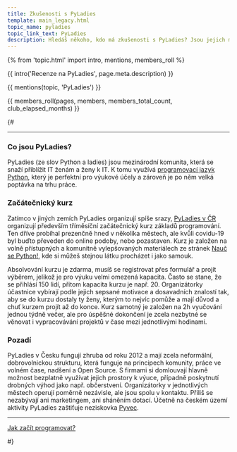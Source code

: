 ```yaml
---
title: Zkušenosti s PyLadies
template: main_legacy.html
topic_name: pyladies
topic_link_text: PyLadies
description: Hledáš někoho, kdo má zkušenosti s PyLadies? Jsou jejich materiály kvalitní? Má smysl hlásit se na jejich začátečnický kurz? Jak si poradit s projekty?
---
```

{% from 'topic.html' import intro, mentions, members_roll %}

{{ intro('Recenze na PyLadies', page.meta.description) }}

{{ mentions(topic, 'PyLadies') }}

{{ members_roll(pages, members, members_total_count, club_elapsed_months) }}


{#

----------

### Co jsou PyLadies?

PyLadies (ze slov Python a ladies) jsou mezinárodní komunita, která se snaží přiblížit IT ženám a ženy k IT. K tomu využívá [programovací jazyk Python](/learn/#python), který je perfektní pro výukové účely a zároveň je po něm velká poptávka na trhu práce.

### Začátečnický kurz

Zatímco v jiných zemích PyLadies organizují spíše srazy, [PyLadies v ČR](https://pyladies.cz/) organizují především tříměsíční začátečnický kurz základů programování. Ten dříve probíhal prezenčně hned v několika městech, ale kvůli covidu-19 byl buďto převeden do online podoby, nebo pozastaven. Kurz je založen na volně přístupných a komunitně vylepšovaných materiálech ze stránek [Nauč se Python!](https://naucse.python.cz/), kde si můžeš stejnou látku procházet i jako samouk.

Absolvování kurzu je zdarma, musíš se registrovat přes formulář a projít výběrem, jelikož je pro výuku velmi omezená kapacita. Často se stane, že se přihlásí 150 lidí, přitom kapacita kurzu je např. 20. Organizátorky účastnice vybírají podle jejich sepsané motivace a dosavadních znalostí tak, aby se do kurzu dostaly ty ženy, kterým to nejvíc pomůže a mají důvod a chuť kurzem projít až do konce. Kurz samotný je založen na 2h vyučování jednou týdně večer, ale pro úspěšné dokončení je zcela nezbytné se věnovat i vypracovávání projektů v čase mezi jednotlivými hodinami.

### Pozadí

PyLadies v Česku fungují zhruba od roku 2012 a mají zcela neformální, dobrovolnickou strukturu, která funguje na principech komunity, práce ve volném čase, nadšení a Open Source. S firmami si domlouvají hlavně možnost bezplatně využívat jejich prostory k výuce, případně poskytnutí drobných výhod jako např. občerstvení. Organizátorky v jednotlivých městech operují poměrně nezávisle, ale jsou spolu v kontaktu. Příliš se nezabývají ani marketingem, ani sháněním dotací. Účetně na českém území aktivity PyLadies zaštiťuje neziskovka [Pyvec](https://pyvec.org/).

----------

<p class="button-compartment button-compartment--row">
  <a class="button button--spaced" href="learn/">Jak začít programovat?</a>
  <!-- <a class="button button--secondary button--spaced" href="jobs/">Sežeň&nbsp;práci</a> -->
</p>

#}

